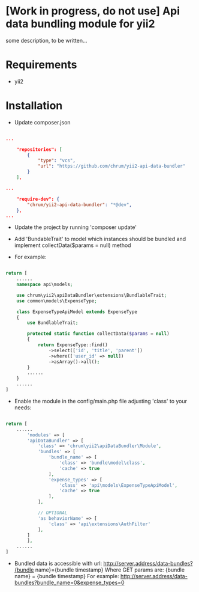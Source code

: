 [Work in progress, do not use]
Api data bundling module for yii2
==========

some description, to be written...

# Requirements
- yii2

# Installation
* Update composer.json

~~~json

...

    "repositories": [
        {
            "type": "vcs",
            "url": "https://github.com/chrum/yii2-api-data-bundler"
        }
    ],

...

    "require-dev": {
        "chrum/yii2-api-data-bundler": "*@dev",
    },
...

~~~

* Update the project by running 'composer update'


* Add 'BundableTrait' to model which instances should be bundled and implement collectData($params = null) method
* For example:
~~~php

return [
    ......
    namespace api\models;

    use chrum\yii2\apiDataBundler\extensions\BundlableTrait;
    use common\models\ExpenseType;

    class ExpenseTypeApiModel extends ExpenseType
    {
        use BundlableTrait;

        protected static function collectData($params = null)
        {
            return ExpenseType::find()
                ->select(['id', 'title', 'parent'])
                ->where(['user_id' => null])
                ->asArray()->all();
        }
        ......
    }
    ......
]

~~~

* Enable the module in the config/main.php file adjusting 'class' to your needs:

~~~php

return [
    ......
        'modules' => [
        'apiDataBundler' => [
            'class' => 'chrum\yii2\apiDataBundler\Module',
            'bundles' => [
                'bundle_name' => [
                    'class' => 'bundle\model\class',
                    'cache' => true
                ],
                'expense_types' => [
                    'class' => 'api\models\ExpenseTypeApiModel',
                    'cache' => true
                ],
            ],

            // OPTIONAL
            'as behaviorName' => [
                'class' => 'api\extensions\AuthFilter'
            ],
        ]
        ],
    ......
]

~~~

* Bundled data is accessible with url:
http://server.address/data-bundles?{bundle name}={bundle timestamp}
Where GET params are:
    {bundle name} = {bundle timestamp}
For example:
http://server.address/data-bundles?bundle_name=0&expense_types=0

